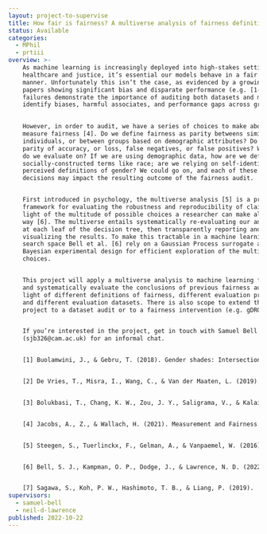 ```yaml
---
layout: project-to-supervise
title: How fair is fairness? A multiverse analysis of fairness definitions
status: Available
categories:
  - MPhil
  - prtiii
overview: >-
    As machine learning is increasingly deployed into high-stakes settings such as
    healthcare and justice, it’s essential our models behave in a fair and unbiased
    manner. Unfortunately this isn’t the case, as evidenced by a growing number of
    papers showing significant bias and disparate performance (e.g. [1-3]). These
    failures demonstrate the importance of auditing both datasets and models to
    identify biases, harmful associates, and performance gaps across groups.
    

    However, in order to audit, we have a series of choices to make about how we
    measure fairness [4]. Do we define fairness as parity betweens similar
    individuals, or between groups based on demographic attributes? Do we want
    parity of accuracy, or loss, false negatives, or false positives? Which dataset
    do we evaluate on? If we are using demographic data, how are we defining
    socially-constructed terms like race; are we relying on self-identified or
    perceived definitions of gender? We could go on, and each of these
    decisions may impact the resulting outcome of the fairness audit.


    First introduced in psychology, the multiverse analysis [5] is a principled
    framework for evaluating the robustness and reproducibility of claims in
    light of the multitude of possible choices a researcher can make along the
    way [6]. The multiverse entails systematically re-evaluating our analyses
    at each leaf of the decision tree, then transparently reporting and
    visualizing the results. To make this tractable in a machine learning
    search space Bell et al. [6] rely on a Gaussian Process surrogate and
    Bayesian experimental design for efficient exploration of the multiverse of
    choices.


    This project will apply a multiverse analysis to machine learning fairness,
    and systematically evaluate the conclusions of previous fairness audits in
    light of different definitions of fairness, different evaluation protocols,
    and different evaluation datasets. There is also scope to extend the
    project to a dataset audit or to a fairness intervention (e.g. gDRO [7]).


    If you’re interested in the project, get in touch with Samuel Bell
    (sjb326@cam.ac.uk) for an informal chat.


    [1] Buolamwini, J., & Gebru, T. (2018). Gender shades: Intersectional accuracy disparities in commercial gender classification. FAccT.


    [2] De Vries, T., Misra, I., Wang, C., & Van der Maaten, L. (2019). Does object recognition work for everyone?. CVPR.


    [3] Bolukbasi, T., Chang, K. W., Zou, J. Y., Saligrama, V., & Kalai, A. T.  (2016). Man is to computer programmer as woman is to homemaker? Debiasing word embeddings. NeurIPS.


    [4] Jacobs, A., Z., & Wallach, H. (2021). Measurement and Fairness. FAccT.


    [5] Steegen, S., Tuerlinckx, F., Gelman, A., & Vanpaemel, W. (2016).  Increasing transparency through a multiverse analysis. Perspectives on Psychological Science.


    [6] Bell, S. J., Kampman, O. P., Dodge, J., & Lawrence, N. D. (2022).  Modeling the Machine Learning Multiverse. NeurIPS. 


    [7] Sagawa, S., Koh, P. W., Hashimoto, T. B., & Liang, P. (2019).  Distributionally robust neural networks for group shifts: On the importance of regularization for worst-case generalization. ICLR.
supervisors:
  - samuel-bell
  - neil-d-lawrence
published: 2022-10-22
---
```


